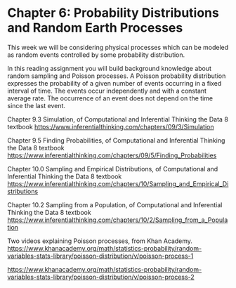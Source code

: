 Chapter 6: Probability Distributions and Random Earth Processes
=======================

This week we will be considering physical processes which can be modeled as random events controlled by some probability distribution.

In this reading assignment you will build background knowledge about random sampling and Poisson processes. A Poisson probability distribution expresses the probability of a given number of events occurring in a fixed interval of time. The events occur independently and with a constant average rate. The occurrence of an event does not depend on the time since the last event.

Chapter 9.3 Simulation, of Computational and Inferential Thinking the Data 8 textbook
https://www.inferentialthinking.com/chapters/09/3/Simulation

Chapter 9.5 Finding Probabilities, of Computational and Inferential Thinking the Data 8 textbook
https://www.inferentialthinking.com/chapters/09/5/Finding_Probabilities

Chapter 10.0 Sampling and Empirical Distributions, of Computational and Inferential Thinking the Data 8 textbook
https://www.inferentialthinking.com/chapters/10/Sampling_and_Empirical_Distributions

Chapter 10.2 Sampling from a Population, of Computational and Inferential Thinking the Data 8 textbook
https://www.inferentialthinking.com/chapters/10/2/Sampling_from_a_Population


Two videos explaining Poisson processes, from Khan Academy.
https://www.khanacademy.org/math/statistics-probability/random-variables-stats-library/poisson-distribution/v/poisson-process-1

https://www.khanacademy.org/math/statistics-probability/random-variables-stats-library/poisson-distribution/v/poisson-process-2
